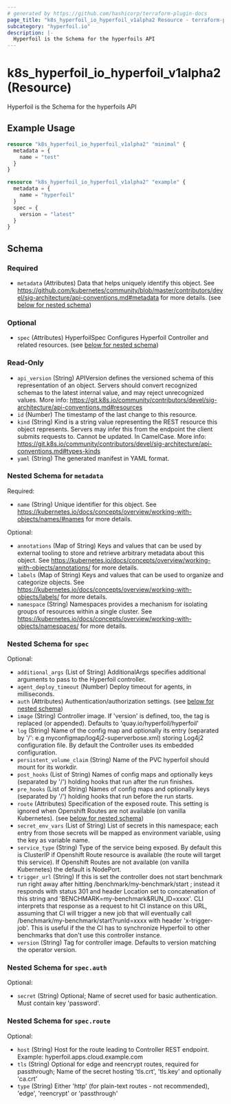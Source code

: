 ```yaml
---
# generated by https://github.com/hashicorp/terraform-plugin-docs
page_title: "k8s_hyperfoil_io_hyperfoil_v1alpha2 Resource - terraform-provider-k8s"
subcategory: "hyperfoil.io"
description: |-
  Hyperfoil is the Schema for the hyperfoils API
---
```


# k8s_hyperfoil_io_hyperfoil_v1alpha2 (Resource)

Hyperfoil is the Schema for the hyperfoils API

## Example Usage

```terraform
resource "k8s_hyperfoil_io_hyperfoil_v1alpha2" "minimal" {
  metadata = {
    name = "test"
  }
}

resource "k8s_hyperfoil_io_hyperfoil_v1alpha2" "example" {
  metadata = {
    name = "hyperfoil"
  }
  spec = {
    version = "latest"
  }
}
```

<!-- schema generated by tfplugindocs -->
## Schema

### Required

- `metadata` (Attributes) Data that helps uniquely identify this object. See https://github.com/kubernetes/community/blob/master/contributors/devel/sig-architecture/api-conventions.md#metadata for more details. (see [below for nested schema](#nestedatt--metadata))

### Optional

- `spec` (Attributes) HyperfoilSpec Configures Hyperfoil Controller and related resources. (see [below for nested schema](#nestedatt--spec))

### Read-Only

- `api_version` (String) APIVersion defines the versioned schema of this representation of an object. Servers should convert recognized schemas to the latest internal value, and may reject unrecognized values. More info: https://git.k8s.io/community/contributors/devel/sig-architecture/api-conventions.md#resources
- `id` (Number) The timestamp of the last change to this resource.
- `kind` (String) Kind is a string value representing the REST resource this object represents. Servers may infer this from the endpoint the client submits requests to. Cannot be updated. In CamelCase. More info: https://git.k8s.io/community/contributors/devel/sig-architecture/api-conventions.md#types-kinds
- `yaml` (String) The generated manifest in YAML format.

<a id="nestedatt--metadata"></a>
### Nested Schema for `metadata`

Required:

- `name` (String) Unique identifier for this object. See https://kubernetes.io/docs/concepts/overview/working-with-objects/names/#names for more details.

Optional:

- `annotations` (Map of String) Keys and values that can be used by external tooling to store and retrieve arbitrary metadata about this object. See https://kubernetes.io/docs/concepts/overview/working-with-objects/annotations/ for more details.
- `labels` (Map of String) Keys and values that can be used to organize and categorize objects. See https://kubernetes.io/docs/concepts/overview/working-with-objects/labels/ for more details.
- `namespace` (String) Namespaces provides a mechanism for isolating groups of resources within a single cluster. See https://kubernetes.io/docs/concepts/overview/working-with-objects/namespaces/ for more details.


<a id="nestedatt--spec"></a>
### Nested Schema for `spec`

Optional:

- `additional_args` (List of String) AdditionalArgs specifies additional arguments to pass to the Hyperfoil controller.
- `agent_deploy_timeout` (Number) Deploy timeout for agents, in milliseconds.
- `auth` (Attributes) Authentication/authorization settings. (see [below for nested schema](#nestedatt--spec--auth))
- `image` (String) Controller image. If 'version' is defined, too, the tag is replaced (or appended). Defaults to 'quay.io/hyperfoil/hyperfoil'
- `log` (String) Name of the config map and optionally its entry (separated by '/': e.g myconfigmap/log4j2-superverbose.xml) storing Log4j2 configuration file. By default the Controller uses its embedded configuration.
- `persistent_volume_claim` (String) Name of the PVC hyperfoil should mount for its workdir.
- `post_hooks` (List of String) Names of config maps and optionally keys (separated by '/') holding hooks that run after the run finishes.
- `pre_hooks` (List of String) Names of config maps and optionally keys (separated by '/') holding hooks that run before the run starts.
- `route` (Attributes) Specification of the exposed route. This setting is ignored when Openshift Routes are not available (on vanilla Kubernetes). (see [below for nested schema](#nestedatt--spec--route))
- `secret_env_vars` (List of String) List of secrets in this namespace; each entry from those secrets will be mapped as environment variable, using the key as variable name.
- `service_type` (String) Type of the service being exposed. By default this is ClusterIP if Openshift Route resource is available (the route will target this service). If Openshift Routes are not available (on vanilla Kubernetes) the default is NodePort.
- `trigger_url` (String) If this is set the controller does not start benchmark run right away after hitting /benchmark/my-benchmark/start ; instead it responds with status 301 and header Location set to concatenation of this string and 'BENCHMARK=my-benchmark&RUN_ID=xxxx'. CLI interprets that response as a request to hit CI instance on this URL, assuming that CI will trigger a new job that will eventually call /benchmark/my-benchmark/start?runId=xxxx with header 'x-trigger-job'. This is useful if the the CI has to synchronize Hyperfoil to other benchmarks that don't use this controller instance.
- `version` (String) Tag for controller image. Defaults to version matching the operator version.

<a id="nestedatt--spec--auth"></a>
### Nested Schema for `spec.auth`

Optional:

- `secret` (String) Optional; Name of secret used for basic authentication. Must contain key 'password'.


<a id="nestedatt--spec--route"></a>
### Nested Schema for `spec.route`

Optional:

- `host` (String) Host for the route leading to Controller REST endpoint. Example: hyperfoil.apps.cloud.example.com
- `tls` (String) Optional for edge and reencrypt routes, required for passthrough; Name of the secret hosting 'tls.crt', 'tls.key' and optionally 'ca.crt'
- `type` (String) Either 'http' (for plain-text routes - not recommended), 'edge', 'reencrypt' or 'passthrough'


